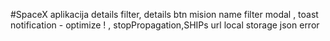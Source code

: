 #SpaceX aplikacija
details filter, details btn
mision name filter
modal , toast notification - optimize !
, stopPropagation,SHIPs url
local storage
json error
